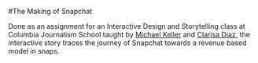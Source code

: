 #The Making of Snapchat

Done as an assignment for an Interactive Design and Storytelling class at Columbia Journalism School taught by [Michael Keller](www.github.com/mhkeller) and [Clarisa Diaz](https://github.com/ClariiD), the interactive story traces the journey of Snapchat towards a revenue based model in snaps.
